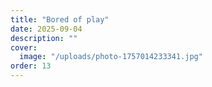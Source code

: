 ```yaml
---
title: "Bored of play"
date: 2025-09-04
description: ""
cover:
  image: "/uploads/photo-1757014233341.jpg"
order: 13
---
```


